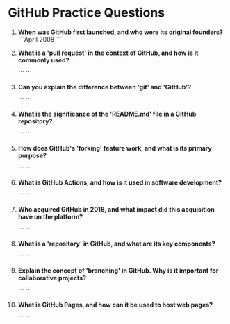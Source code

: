 # GitHub Practice Questions

1. **When was GitHub first launched, and who were its original founders?**
   \`\`\`April 2008
   \`\`\`

2. **What is a 'pull request' in the context of GitHub, and how is it commonly used?**

   \`\`\`
   \`\`\`

3. **Can you explain the difference between 'git' and 'GitHub'?**

   \`\`\`
   \`\`\`

4. **What is the significance of the 'README.md' file in a GitHub repository?**

   \`\`\`
   \`\`\`

5. **How does GitHub's 'forking' feature work, and what is its primary purpose?**

   \`\`\`
   \`\`\`

6. **What is GitHub Actions, and how is it used in software development?**

   \`\`\`
   \`\`\`

7. **Who acquired GitHub in 2018, and what impact did this acquisition have on the platform?**

   \`\`\`
   \`\`\`

8. **What is a 'repository' in GitHub, and what are its key components?**

   \`\`\`
   \`\`\`

9. **Explain the concept of 'branching' in GitHub. Why is it important for collaborative projects?**

   \`\`\`
   \`\`\`

10. **What is GitHub Pages, and how can it be used to host web pages?**

    \`\`\`
    \`\`\`

